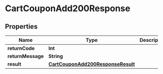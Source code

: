 

# CartCouponAdd200Response


## Properties

Name | Type | Description | Notes
------------ | ------------- | ------------- | -------------
**returnCode** | **Int** |  |  [optional]
**returnMessage** | **String** |  |  [optional]
**result** | [**CartCouponAdd200ResponseResult**](CartCouponAdd200ResponseResult.md) |  |  [optional]



